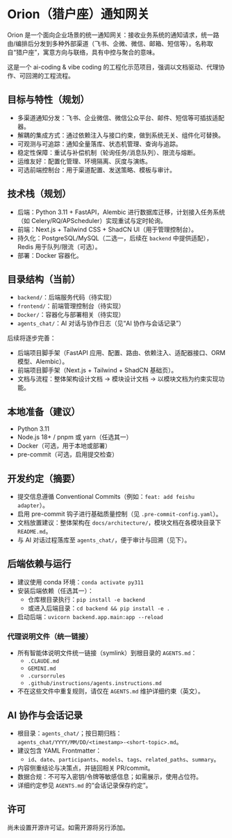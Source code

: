 # Orion（猎户座）通知网关

Orion 是一个面向企业场景的统一通知网关：接收业务系统的通知请求，统一路由/编排后分发到多种外部渠道（飞书、企微、微信、邮箱、短信等）。名称取自“猎户座”，寓意方向与联络，具有中控与聚合的意味。

这是一个 ai-coding & vibe coding 的工程化示范项目，强调以文档驱动、代理协作、可回溯的工程流程。

## 目标与特性（规划）
- 多渠道通知分发：飞书、企业微信、微信公众平台、邮件、短信等可插拔适配器。
- 解耦的集成方式：通过依赖注入与接口约束，做到系统无关、组件化可替换。
- 可观测与可追踪：通知全量落库、状态机管理、查询与追踪。
- 稳定性保障：重试与补偿机制（轮询任务/消息队列）、限流与熔断。
- 运维友好：配置化管理、环境隔离、灰度与演练。
- 可选前端控制台：用于渠道配置、发送策略、模板与审计。

## 技术栈（规划）
- 后端：Python 3.11 + FastAPI，Alembic 进行数据库迁移，计划接入任务系统（如 Celery/RQ/APScheduler）实现重试与定时轮询。
- 前端：Next.js + Tailwind CSS + ShadCN UI（用于管理控制台）。
- 持久化：PostgreSQL/MySQL（二选一，后续在 `backend` 中提供适配），Redis 用于队列/限流（可选）。
- 部署：Docker 容器化。

## 目录结构（当前）
- `backend/`：后端服务代码（待实现）
- `frontend/`：前端管理控制台（待实现）
- `Docker/`：容器化与部署相关（待实现）
- `agents_chat/`：AI 对话与协作日志（见“AI 协作与会话记录”）

后续将逐步完善：
- 后端项目脚手架（FastAPI 应用、配置、路由、依赖注入、适配器接口、ORM 模型、Alembic）。
- 前端项目脚手架（Next.js + Tailwind + ShadCN 基础页）。
- 文档与流程：整体架构设计文档 -> 模块设计文档 -> 以模块文档为约束实现功能。

## 本地准备（建议）
- Python 3.11
- Node.js 18+ / pnpm 或 yarn（任选其一）
- Docker（可选，用于本地或部署）
- pre-commit（可选，启用提交检查）

## 开发约定（摘要）
- 提交信息遵循 Conventional Commits（例如：`feat: add feishu adapter`）。
- 启用 pre-commit 钩子进行基础质量控制（见 `.pre-commit-config.yaml`）。
- 文档放置建议：整体架构在 `docs/architecture/`，模块文档在各模块目录下 `README.md`。
- 与 AI 对话过程落库至 `agents_chat/`，便于审计与回溯（见下）。

## 后端依赖与运行
- 建议使用 conda 环境：`conda activate py311`
- 安装后端依赖（任选其一）：
  - 仓库根目录执行：`pip install -e backend`
  - 或进入后端目录：`cd backend && pip install -e .`
- 启动后端：`uvicorn backend.app.main:app --reload`

### 代理说明文件（统一链接）
- 所有智能体说明文件统一链接（symlink）到根目录的 `AGENTS.md`：
  - `.CLAUDE.md`
  - `GEMINI.md`
  - `.cursorrules`
  - `.github/instructions/agents.instructions.md`
- 不在这些文件中重复规则，请仅在 `AGENTS.md` 维护详细约束（英文）。

## AI 协作与会话记录
- 根目录：`agents_chat/`；按日期归档：`agents_chat/YYYY/MM/DD/<timestamp>-<short-topic>.md`。
- 建议包含 YAML Frontmatter：
  - `id`、`date`、`participants`、`models`、`tags`、`related_paths`、`summary`。
- 内容侧重结论与决策点，并链回相关 PR/commit。
- 数据合规：不可写入密钥/令牌等敏感信息；如需展示，使用占位符。
- 详细约定参见 `AGENTS.md` 的“会话记录保存约定”。

## 许可
尚未设置开源许可证。如需开源将另行添加。
